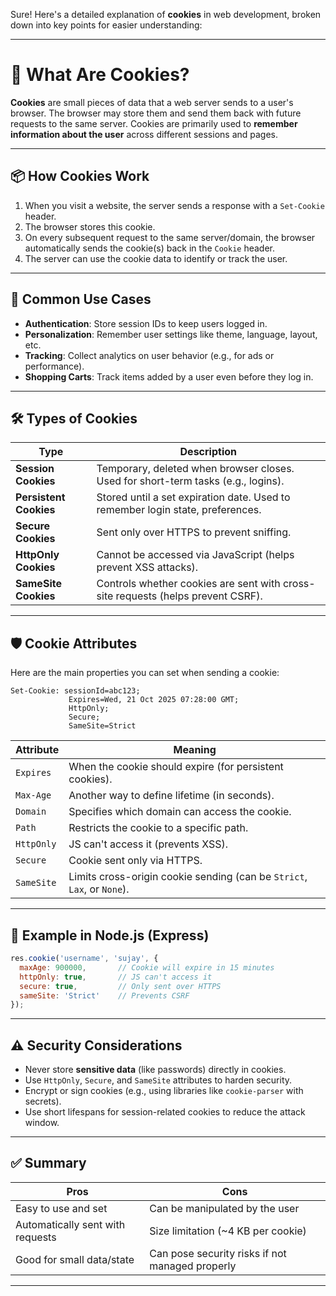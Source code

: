 Sure! Here's a detailed explanation of **cookies** in web development, broken down into key points for easier understanding:

---

# 🍪 What Are Cookies?

**Cookies** are small pieces of data that a web server sends to a user's browser. The browser may store them and send them back with future requests to the same server. Cookies are primarily used to **remember information about the user** across different sessions and pages.

---

## 📦 How Cookies Work

1. When you visit a website, the server sends a response with a `Set-Cookie` header.
2. The browser stores this cookie.
3. On every subsequent request to the same server/domain, the browser automatically sends the cookie(s) back in the `Cookie` header.
4. The server can use the cookie data to identify or track the user.

---

## 🧠 Common Use Cases

* **Authentication**: Store session IDs to keep users logged in.
* **Personalization**: Remember user settings like theme, language, layout, etc.
* **Tracking**: Collect analytics on user behavior (e.g., for ads or performance).
* **Shopping Carts**: Track items added by a user even before they log in.

---

## 🛠️ Types of Cookies

| Type                   | Description                                                                       |
| ---------------------- | --------------------------------------------------------------------------------- |
| **Session Cookies**    | Temporary, deleted when browser closes. Used for short-term tasks (e.g., logins). |
| **Persistent Cookies** | Stored until a set expiration date. Used to remember login state, preferences.    |
| **Secure Cookies**     | Sent only over HTTPS to prevent sniffing.                                         |
| **HttpOnly Cookies**   | Cannot be accessed via JavaScript (helps prevent XSS attacks).                    |
| **SameSite Cookies**   | Controls whether cookies are sent with cross-site requests (helps prevent CSRF).  |

---

## 🛡️ Cookie Attributes

Here are the main properties you can set when sending a cookie:

```http
Set-Cookie: sessionId=abc123; 
             Expires=Wed, 21 Oct 2025 07:28:00 GMT; 
             HttpOnly; 
             Secure; 
             SameSite=Strict
```

| Attribute  | Meaning                                                                 |
| ---------- | ----------------------------------------------------------------------- |
| `Expires`  | When the cookie should expire (for persistent cookies).                 |
| `Max-Age`  | Another way to define lifetime (in seconds).                            |
| `Domain`   | Specifies which domain can access the cookie.                           |
| `Path`     | Restricts the cookie to a specific path.                                |
| `HttpOnly` | JS can't access it (prevents XSS).                                      |
| `Secure`   | Cookie sent only via HTTPS.                                             |
| `SameSite` | Limits cross-origin cookie sending (can be `Strict`, `Lax`, or `None`). |

---

## 🧪 Example in Node.js (Express)

```js
res.cookie('username', 'sujay', {
  maxAge: 900000,       // Cookie will expire in 15 minutes
  httpOnly: true,       // JS can't access it
  secure: true,         // Only sent over HTTPS
  sameSite: 'Strict'    // Prevents CSRF
});
```

---

## ⚠️ Security Considerations

* Never store **sensitive data** (like passwords) directly in cookies.
* Use `HttpOnly`, `Secure`, and `SameSite` attributes to harden security.
* Encrypt or sign cookies (e.g., using libraries like `cookie-parser` with secrets).
* Use short lifespans for session-related cookies to reduce the attack window.

---

## ✅ Summary

| Pros                             | Cons                                            |
| -------------------------------- | ----------------------------------------------- |
| Easy to use and set              | Can be manipulated by the user                  |
| Automatically sent with requests | Size limitation (\~4 KB per cookie)             |
| Good for small data/state        | Can pose security risks if not managed properly |

---
